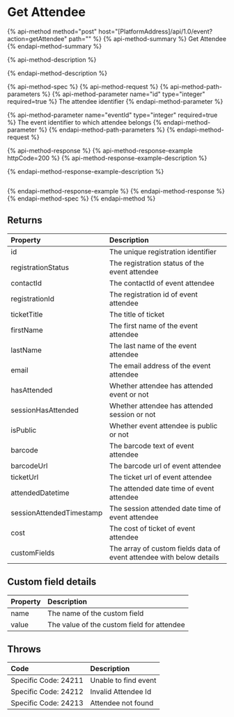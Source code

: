 # Get Attendee

{% api-method method="post" host="\[PlatformAddress\]/api/1.0/event?action=getAttendee" path="" %}
{% api-method-summary %}
Get Attendee
{% endapi-method-summary %}

{% api-method-description %}

{% endapi-method-description %}

{% api-method-spec %}
{% api-method-request %}
{% api-method-path-parameters %}
{% api-method-parameter name="id" type="integer" required=true %}
The attendee identifier
{% endapi-method-parameter %}

{% api-method-parameter name="eventId" type="integer" required=true %}
The event identifier to which attendee belongs
{% endapi-method-parameter %}
{% endapi-method-path-parameters %}
{% endapi-method-request %}

{% api-method-response %}
{% api-method-response-example httpCode=200 %}
{% api-method-response-example-description %}

{% endapi-method-response-example-description %}

```text

```
{% endapi-method-response-example %}
{% endapi-method-response %}
{% endapi-method-spec %}
{% endapi-method %}

## Returns

| Property | Description |
| :--- | :--- |
| id | The unique registration identifier |
| registrationStatus | The registration status of the event attendee |
| contactId | The contactId of event attendee |
| registrationId | The registration id of event attendee |
| ticketTitle | The title of ticket |
| firstName | The first name of the event attendee |
| lastName | The last name of the event attendee |
| email | The email address of the event attendee |
| hasAttended | Whether attendee has attended event or not |
| sessionHasAttended | Whether attendee has attended session or not |
| isPublic | Whether event attendee is public or not |
| barcode | The barcode text of event attendee |
| barcodeUrl | The barcode url of event attendee |
| ticketUrl | The ticket url of event attendee |
| attendedDatetime | The attended date time of event attendee |
| sessionAttendedTimestamp | The session attended date time of event attendee |
| cost | The cost of ticket of event attendee |
| customFields | The array of custom fields data of event attendee with below details |

## Custom field details

| Property | Description |
| :--- | :--- |
| name | The name of the custom field |
| value | The value of the custom field for attendee |

## Throws

| Code | Description |
| :--- | :--- |
| Specific Code: 24211 | Unable to find event |
| Specific Code: 24212 | Invalid Attendee Id |
| Specific Code: 24213 | Attendee not found |

